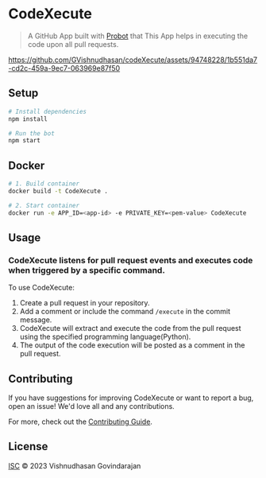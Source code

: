 # CodeXecute

> A GitHub App built with [Probot](https://github.com/probot/probot) that This App helps in executing the code upon all pull requests.


https://github.com/GVishnudhasan/codeXecute/assets/94748228/1b551da7-cd2c-459a-9ec7-063969e87f50




## Setup

```sh
# Install dependencies
npm install

# Run the bot
npm start
```

## Docker

```sh
# 1. Build container
docker build -t CodeXecute .

# 2. Start container
docker run -e APP_ID=<app-id> -e PRIVATE_KEY=<pem-value> CodeXecute
```

## Usage

### CodeXecute listens for pull request events and executes code when triggered by a specific command.

To use CodeXecute:

1. Create a pull request in your repository.
2. Add a comment or include the command `/execute` in the commit message.
3. CodeXecute will extract and execute the code from the pull request using the specified programming language(Python).
4. The output of the code execution will be posted as a comment in the pull request.

## Contributing

If you have suggestions for improving CodeXecute or want to report a bug, open an issue! We'd love all and any contributions.

For more, check out the [Contributing Guide](CONTRIBUTING.md).

## License

[ISC](LICENSE) © 2023 Vishnudhasan Govindarajan
